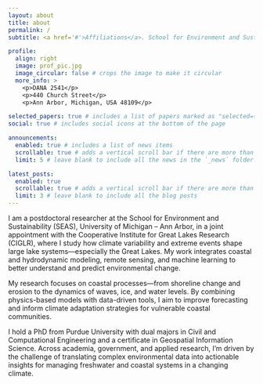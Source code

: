 ```yaml
---
layout: about
title: about
permalink: /
subtitle: <a href='#'>Affiliations</a>. School for Environment and Sustainability, University of Michigan

profile:
  align: right
  image: prof_pic.jpg
  image_circular: false # crops the image to make it circular
  more_info: >
    <p>DANA 2541</p>
    <p>440 Church Street</p>
    <p>Ann Arbor, Michigan, USA 48109</p>

selected_papers: true # includes a list of papers marked as "selected={true}"
social: true # includes social icons at the bottom of the page

announcements:
  enabled: true # includes a list of news items
  scrollable: true # adds a vertical scroll bar if there are more than 3 news items
  limit: 5 # leave blank to include all the news in the `_news` folder

latest_posts:
  enabled: true
  scrollable: true # adds a vertical scroll bar if there are more than 3 new posts items
  limit: 3 # leave blank to include all the blog posts
---
```

I am a postdoctoral researcher at the School for Environment and Sustainability (SEAS), University of Michigan – Ann Arbor, in a joint appointment with the Cooperative Institute for Great Lakes Research (CIGLR), where I study how climate variability and extreme events shape large lake systems—especially the Great Lakes. My work integrates coastal and hydrodynamic modeling, remote sensing, and machine learning to better understand and predict environmental change.

My research focuses on coastal processes—from shoreline change and erosion to the dynamics of waves, ice, and water levels. By combining physics-based models with data-driven tools, I aim to improve forecasting and inform climate adaptation strategies for vulnerable coastal communities.

I hold a PhD from Purdue University with dual majors in Civil and Computational Engineering and a certificate in Geospatial Information Science. Across academia, government, and applied research, I’m driven by the challenge of translating complex environmental data into actionable insights for managing freshwater and coastal systems in a changing climate.

